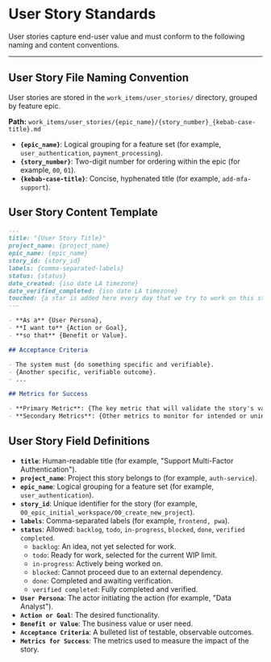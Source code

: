 # User Story Standards

User stories capture end-user value and must conform to the following naming and content conventions.

---

## User Story File Naming Convention

User stories are stored in the `work_items/user_stories/` directory, grouped by feature epic.

**Path:** `work_items/user_stories/{epic_name}/{story_number}_{kebab-case-title}.md`

- **`{epic_name}`**: Logical grouping for a feature set (for example, `user_authentication`, `payment_processing`).
- **`{story_number}`**: Two-digit number for ordering within the epic (for example, `00`, `01`).
- **`{kebab-case-title}`**: Concise, hyphenated title (for example, `add-mfa-support`).

## User Story Content Template

```markdown
---
title: "{User Story Title}"
project_name: {project_name}
epic_name: {epic_name}
story_id: {story_id}
labels: {comma-separated-labels}
status: {status}
date_created: {iso date LA timezone}
date_verified_completed: {iso date LA timezone}
touched: {a star is added here every day that we try to work on this story}
---

- **As a** {User Persona},
- **I want to** {Action or Goal},
- **so that** {Benefit or Value}.

## Acceptance Criteria

- The system must {do something specific and verifiable}.
- {Another specific, verifiable outcome}.
- ...

## Metrics for Success

- **Primary Metric**: {The key metric that will validate the story's value} (for example, "5% decrease in Change Failure Rate").
- **Secondary Metrics**: {Other metrics to monitor for intended or unintended consequences}.
```

## User Story Field Definitions

- **`title`**: Human-readable title (for example, "Support Multi-Factor Authentication").
- **`project_name`**: Project this story belongs to (for example, `auth-service`).
- **`epic_name`**: Logical grouping for a feature set (for example, `user_authentication`).
- **`story_id`**: Unique identifier for the story (for example, `00_epic_initial_workspace/00_create_new_project`).
- **`labels`**: Comma-separated labels (for example, `frontend, pwa`).
- **`status`**: Allowed: `backlog`, `todo`, `in-progress`, `blocked`, `done`, `verified completed`.
  - `backlog`: An idea, not yet selected for work.
  - `todo`: Ready for work, selected for the current WIP limit.
  - `in-progress`: Actively being worked on.
  - `blocked`: Cannot proceed due to an external dependency.
  - `done`: Completed and awaiting verification.
  - `verified completed`: Fully completed and verified.
- **`User Persona`**: The actor initiating the action (for example, "Data Analyst").
- **`Action or Goal`**: The desired functionality.
- **`Benefit or Value`**: The business value or user need.
- **`Acceptance Criteria`**: A bulleted list of testable, observable outcomes.
- **`Metrics for Success`**: The metrics used to measure the impact of the story.
